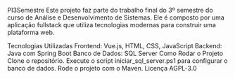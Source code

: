 PI3Semestre
Este projeto faz parte do trabalho final do 3º semestre do curso de Análise e Desenvolvimento de Sistemas. Ele é composto por uma aplicação fullstack que utiliza tecnologias modernas para construir uma plataforma web.

Tecnologias Utilizadas
Frontend: Vue.js, HTML, CSS, JavaScript
Backend: Java com Spring Boot
Banco de Dados: SQL Server
Como Rodar o Projeto
Clone o repositório.
Execute o script iniciar_sql_server.ps1 para configurar o banco de dados.
Rode o projeto com o Maven.
Licença
AGPL-3.0
